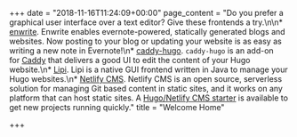 +++
date = "2018-11-16T11:24:09+00:00"
page_content = "Do you prefer a graphical user interface over a text editor? Give these frontends a try.\n\n* [enwrite](https://github.com/zzamboni/enwrite). Enwrite enables evernote-powered, statically generated blogs and websites. Now posting to your blog or updating your website is as easy as writing a new note in Evernote!\n* [caddy-hugo](https://github.com/hacdias/caddy-hugo). `caddy-hugo` is an add-on for [Caddy](https://caddyserver.com/) that delivers a good UI to edit the content of your Hugo website.\n* [Lipi](https://github.com/SohanChy/Lipi). Lipi is a native GUI frontend written in Java to manage your Hugo websites.\n* [Netlify CMS](https://netlifycms.org/). Netlify CMS is an open source, serverless solution for managing Git based content in static sites, and it works on any platform that can host static sites. A [Hugo/Netlify CMS starter](https://github.com/netlify-templates/one-click-hugo-cms) is available to get new projects running quickly."
title = "Welcome Home"

+++
